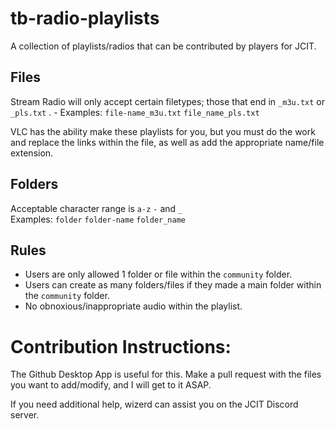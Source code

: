 # tb-radio-playlists
A collection of playlists/radios that can be contributed by players for JCIT.

## Files
Stream Radio will only accept certain filetypes; those that end in ```_m3u.txt``` or ```_pls.txt``` .
    - Examples: ```file-name_m3u.txt``` ```file_name_pls.txt```

VLC has the ability make these playlists for you, but you must do the work and replace the links within the file, as well as add the appropriate name/file extension.

## Folders
Acceptable character range is ```a-z``` ```-``` and ```_```  
Examples: ```folder``` ```folder-name``` ```folder_name```

## Rules
* Users are only allowed 1 folder or file within the ```community``` folder.
* Users can create as many folders/files if they made a main folder within the ```community``` folder.
* No obnoxious/inappropriate audio within the playlist.

# Contribution Instructions:
The Github Desktop App is useful for this. Make a pull request with the files you want to add/modify, and I will get to it ASAP.

If you need additional help, wizerd can assist you on the JCIT Discord server.